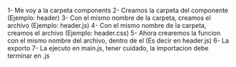 1- Me voy a la carpeta components
2- Creamos la carpeta del componente (Ejemplo: header)
3- Con el mismo nombre de la carpeta, creamos el archivo (Ejemplo: header.js)
4- Con el mismo nombre de la carpeta, creamos el archivo (Ejemplo: header.css)
5- Ahora crearemos la funcion con el mismo nombre del archivo, dentro de el (Es decir en header.js)
6- La exporto
7- La ejecuto en main.js, tener cuidado, la importacion debe terminar en .js
